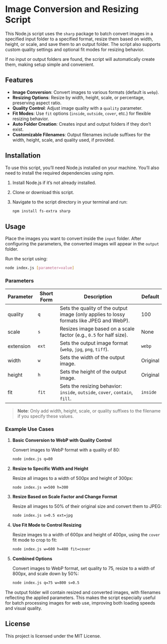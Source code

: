 # Image Conversion and Resizing Script

This Node.js script uses the `sharp` package to batch convert images in a specified input folder to a specified format, resize them based on width, height, or scale, and save them to an output folder. The script also supports custom quality settings and optional fit modes for resizing behavior.

If no input or output folders are found, the script will automatically create them, making setup simple and convenient.

## Features

- **Image Conversion**: Convert images to various formats (default is `webp`).
- **Resizing Options**: Resize by width, height, scale, or percentage, preserving aspect ratio.
- **Quality Control**: Adjust image quality with a `quality` parameter.
- **Fit Modes**: Use `fit` options (`inside`, `outside`, `cover`, etc.) for flexible resizing behavior.
- **Auto Folder Creation**: Creates input and output folders if they don’t exist.
- **Customizable Filenames**: Output filenames include suffixes for the width, height, scale, and quality used, if provided.

## Installation

To use this script, you’ll need Node.js installed on your machine. You’ll also need to install the required dependencies using npm.

1. Install Node.js if it’s not already installed.
2. Clone or download this script.
3. Navigate to the script directory in your terminal and run:

   ```bash
   npm install fs-extra sharp
   ```

## Usage

Place the images you want to convert inside the `input` folder. After configuring the parameters, the converted images will appear in the `output` folder.

Run the script using:

```bash
node index.js [parameter=value]
```

### Parameters

| Parameter | Short Form | Description                                                                              | Default  |
| --------- | ---------- | ---------------------------------------------------------------------------------------- | -------- |
| quality   | `q`        | Sets the quality of the output image (only applies to lossy formats like JPEG and WebP). | 100      |
| scale     | `s`        | Resizes image based on a scale factor (e.g., `0.5` for half size).                       | None     |
| extension | `ext`      | Sets the output image format (`webp`, `jpg`, `png`, `tiff`).                             | `webp`   |
| width     | `w`        | Sets the width of the output image.                                                      | Original |
| height    | `h`        | Sets the height of the output image.                                                     | Original |
| fit       | `fit`      | Sets the resizing behavior: `inside`, `outside`, `cover`, `contain`, `fill`.             | `inside` |

> **Note**: Only add width, height, scale, or quality suffixes to the filename if you specify these values.

### Example Use Cases

1. **Basic Conversion to WebP with Quality Control**

   Convert images to WebP format with a quality of 80:

   ```bash
   node index.js q=80
   ```

2. **Resize to Specific Width and Height**

   Resize all images to a width of 500px and height of 300px:

   ```bash
   node index.js w=500 h=300
   ```

3. **Resize Based on Scale Factor and Change Format**

   Resize all images to 50% of their original size and convert them to JPEG:

   ```bash
   node index.js s=0.5 ext=jpg
   ```

4. **Use Fit Mode to Control Resizing**

   Resize images to a width of 600px and height of 400px, using the `cover` fit mode to crop to fit:

   ```bash
   node index.js w=600 h=400 fit=cover
   ```

5. **Combined Options**

   Convert images to WebP format, set quality to 75, resize to a width of 800px, and scale down by 50%:

   ```bash
   node index.js q=75 w=800 s=0.5
   ```

The output folder will contain resized and converted images, with filenames reflecting the applied parameters. This makes the script especially useful for batch processing images for web use, improving both loading speeds and visual quality.

## License

This project is licensed under the MIT License.
